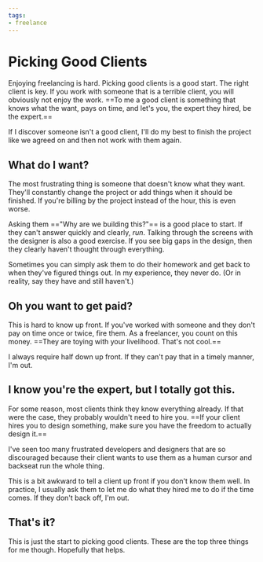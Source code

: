 ```yaml
---
tags:
- freelance
---
```


# Picking Good Clients

Enjoying freelancing is hard. Picking good clients is a good start. The right client is key. If you work with someone that is a terrible client, you will obviously not enjoy the work. ==To me a good client is something that knows what the want, pays on time, and let's you, the expert they hired, be the expert.==

If I discover someone isn't a good client, I'll do my best to finish the project like we agreed on and then not work with them again.

## What do I want?

The most frustrating thing is someone that doesn't know what they want. They'll constantly change the project or add things when it should be finished. If you're billing by the project instead of the hour, this is even worse.

Asking them =="Why are we building this?"== is a good place to start. If they can't answer quickly and clearly, *run*. Talking through the screens with the designer is also a good exercise. If you see big gaps in the design, then they clearly haven't thought through everything.

Sometimes you can simply ask them to do their homework and get back to when they've figured things out. In my experience, they never do. (Or in reality, say they have and still haven't.)

## Oh you want to get paid?

This is hard to know up front. If you've worked with someone and they don't pay on time once or twice, fire them. As a freelancer, you count on this money. ==They are toying with your livelihood. That's not cool.==

I always require half down up front. If they can't pay that in a timely manner, I'm out.

## I know you're the expert, but I totally got this.

For some reason, most clients think they know everything already. If that were the case, they probably wouldn't need to hire you. ==If your client hires you to design something, make sure you have the freedom to actually design it.==

I've seen too many frustrated developers and designers that are so discouraged because their client wants to use them as a human cursor and backseat run the whole thing.

This is a bit awkward to tell a client up front if you don't know them well. In practice, I usually ask them to let me do what they hired me to do if the time comes. If they don't back off, I'm out.

## That's it?

This is just the start to picking good clients. These are the top three things for me though. Hopefully that helps.
